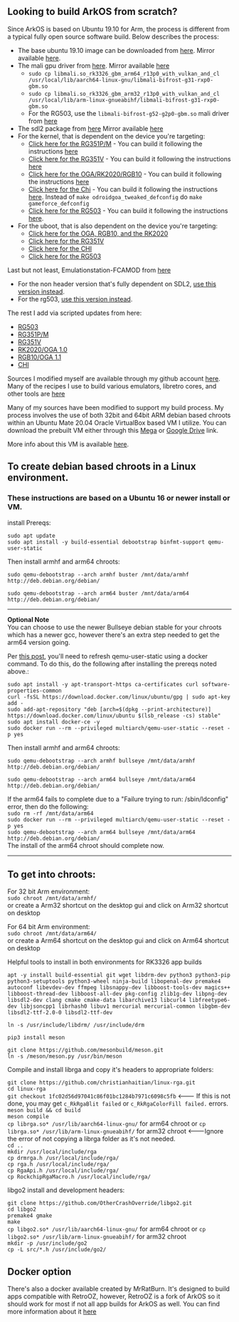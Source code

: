 ## Looking to build ArkOS from scratch?

Since ArkOS is based on Ubuntu 19.10 for Arm, the process is different from a typical fully open source software build.  Below describes the process:

* The base ubuntu 19.10 image can be downloaded from [here](https://wiki.odroid.com/odroid_go_advance/os_image/ubuntu_es#v11).  Mirror available [here](https://mega.nz/file/2c5xnAjT#bXgmSEjGsD982yqafodIrjW1mPtDw2hkLaf-7xuSSWQ).
* The mali gpu driver from [here](https://dn.odroid.com/RK3326/ODROID-GO-Advance/rk3326_r13p0_gbm_with_vulkan_and_cl.zip).  Mirror available [here](https://mega.nz/file/aEZGjBSZ#Ip5BZQZs98GDWloqeyrzMgGVN9CFyXrCUKuBmCwSMlg)
  * `sudo cp libmali.so_rk3326_gbm_arm64_r13p0_with_vulkan_and_cl  /usr/local/lib/aarch64-linux-gnu/libmali-bifrost-g31-rxp0-gbm.so`
  * `sudo cp libmali.so_rk3326_gbm_arm32_r13p0_with_vulkan_and_cl  /usr/local/lib/arm-linux-gnueabihf/libmali-bifrost-g31-rxp0-gbm.so`
  * For the RG503, use the `libmali-bifrost-g52-g2p0-gbm.so` mali driver from [here](https://github.com/christianhaitian/rk3566_libmali/tree/main/lib)
* The sdl2 package from [here](https://www.areascout.at/libsdl2-2.0-0_2.0.10+dfsg1-1ubuntu1_arm64.deb)  Mirror available [here](https://mega.nz/file/GYgVGIKa#IJiMQO_d-kQYAQzIyvEbG0hy62xr4jzoTXuuFdUC8dU)
* For the kernel, that is dependent on the device you're targeting:
  * [Click here for the RG351P/M](https://github.com/lualiliu/RG351P-linux) - You can build it following the instructions [here](https://github.com/christianhaitian/linux/blob/rg351/README)
  * [Click here for the RG351V](https://github.com/christianhaitian/linux/tree/rg351) - You can build it following the instructions [here](https://github.com/christianhaitian/linux/blob/rg351/README)
  * [Click here for the OGA/RK2020/RGB10](https://github.com/christianhaitian/linux/tree/odroidgoA-4.4.y) - You can build it following the instructions [here](https://github.com/christianhaitian/linux/blob/odroidgoA-4.4.y/README)
  * [Click here for the Chi](https://github.com/christianhaitian/GameForce-Chi.git) - You can build it following the instructions [here](https://github.com/christianhaitian/linux/blob/odroidgoA-4.4.y/README).  Instead of `make odroidgoa_tweaked_defconfig` do `make gameforce_defconfig`
  * [Click here for the RG503](https://github.com/christianhaitian/RG503_kernel.git) - You can build it following the instructions [here](https://github.com/christianhaitian/RG503_kernel/blob/main/README.md).
* For the uboot, that is also dependent on the device you're targeting:
  * [Click here for the OGA, RGB10, and the RK2020](https://github.com/hardkernel/u-boot/tree/odroidgoA-v2017.09)
  * [Click here for the RG351V](https://github.com/christianhaitian/RG351-u-boot/tree/odroidgoA-v2017.09)
  * [Click here for the CHI](https://github.com/christianhaitian/chi-u-boot)
  * [Click here for the RG503](https://github.com/christianhaitian/RG503_uboot)

Last but not least, Emulationstation-FCAMOD from [here](https://github.com/christianhaitian/EmulationStation-fcamod)
* For the non header version that's fully dependent on SDL2, [use this version instead](https://github.com/christianhaitian/EmulationStation-fcamod/tree/351v).
* For the rg503, [use this version instead](https://github.com/christianhaitian/EmulationStation-fcamod/tree/503noTTS).

The rest I add via scripted updates from here:
* [RG503](https://github.com/christianhaitian/arkos/blob/main/Update-RG503.sh)
* [RG351P/M](https://github.com/christianhaitian/arkos/blob/main/Update-RG351P.sh)
* [RG351V](https://github.com/christianhaitian/arkos/blob/main/Update-RG351V.sh)
* [RK2020/OGA 1.0](https://github.com/christianhaitian/arkos/blob/main/Update-RK2020.sh)
* [RGB10/OGA 1.1](https://github.com/christianhaitian/arkos/blob/main/Update-RGB10.sh)
* [CHI](https://github.com/christianhaitian/arkos/blob/main/Update-CHI.sh)

Sources I modified myself are available through my github account [here](https://github.com/christianhaitian). \
Many of the recipes I use to build various emulators, libretro cores, and other tools are [here](https://github.com/christianhaitian/rk3326_core_builds)

Many of my sources have been modified to support my build process.  My process involves the use of both 32bit and 64bit ARM debian based chroots within an Ubuntu Mate 20.04 Oracle VirtualBox based VM I utilize.  You can download the prebuilt VM either through this [Mega](https://mega.nz/file/3dIkHTRZ#s2DOkT8nrCRCaXVyng3KQdrixolgxarqplitLt8Ta8c) or [Google Drive](https://drive.google.com/file/d/1_6SLtNurqeUafKrbBM2Ba0fTWyZkGAGi/view?usp=sharing) link.

More info about this VM is available [here](https://forum.odroid.com/viewtopic.php?p=306185#p306185).

## To create debian based chroots in a Linux environment.
### These instructions are based on a Ubuntu 16 or newer install or VM.

install Prereqs:

`sudo apt update` \
`sudo apt install -y build-essential debootstrap binfmt-support qemu-user-static`

Then install armhf and arm64 chroots:

`sudo qemu-debootstrap --arch armhf buster /mnt/data/armhf http://deb.debian.org/debian/`

`sudo qemu-debootstrap --arch arm64 buster /mnt/data/arm64 http://deb.debian.org/debian/`


***
**Optional Note** \
You can choose to use the newer Bullseye debian stable for your chroots which has a newer gcc, however there's an extra step needed to get the arm64 version going.

Per [this post](https://forum.armbian.com/topic/16740-debootstrap-base-system-second-stage-failed/?do=findComment&comment=130687), you'll need to refresh qemu-user-static using a docker command.  To do this, do the following after installing the prereqs noted above.:

`sudo apt install -y apt-transport-https ca-certificates curl software-properties-common` \
`curl -fsSL https://download.docker.com/linux/ubuntu/gpg | sudo apt-key add -` \
`sudo add-apt-repository "deb [arch=$(dpkg --print-architecture)] https://download.docker.com/linux/ubuntu $(lsb_release -cs) stable"` \
`sudo apt install docker-ce -y` \
`sudo docker run --rm --privileged multiarch/qemu-user-static --reset -p yes`

Then install armhf and arm64 chroots:

`sudo qemu-debootstrap --arch armhf bullseye /mnt/data/armhf http://deb.debian.org/debian/`

`sudo qemu-debootstrap --arch arm64 bullseye /mnt/data/arm64 http://deb.debian.org/debian/`

If the arm64 fails to complete due to a "Failure trying to run:  /sbin/ldconfig" error, then do the following: \
`sudo rm -rf /mnt/data/arm64` \
`sudo docker run --rm --privileged multiarch/qemu-user-static --reset -p yes` \
`sudo qemu-debootstrap --arch arm64 bullseye /mnt/data/arm64 http://deb.debian.org/debian/` \
The install of the arm64 chroot should complete now.

***

## To get into chroots:

For 32 bit Arm environment: \
`sudo chroot /mnt/data/armhf/` \
or create a Arm32 shortcut on the desktop gui and click on Arm32 shortcut on desktop

For 64 bit Arm environment: \
`sudo chroot /mnt/data/arm64/` \
or create a Arm64 shortcut on the desktop gui and click on Arm64 shortcut on desktop

Helpful tools to install in both environments for RK3326 app builds

`apt -y install build-essential git wget libdrm-dev python3 python3-pip python3-setuptools python3-wheel ninja-build libopenal-dev premake4 autoconf libevdev-dev ffmpeg libsnappy-dev libboost-tools-dev magics++ libboost-thread-dev libboost-all-dev pkg-config zlib1g-dev libpng-dev libsdl2-dev clang cmake cmake-data libarchive13 libcurl4 libfreetype6-dev libjsoncpp1 librhash0 libuv1 mercurial mercurial-common libgbm-dev libsdl2-ttf-2.0-0 libsdl2-ttf-dev`

`ln -s /usr/include/libdrm/ /usr/include/drm`

`pip3 install meson`

`git clone https://github.com/mesonbuild/meson.git` \
`ln -s /meson/meson.py /usr/bin/meson`

Compile and install librga and copy it's headers to appropriate folders:

`git clone https://github.com/christianhaitian/linux-rga.git` \
`cd linux-rga` \
`git checkout 1fc02d56d97041c86f01bc1284b7971c6098c5fb` <--- If this is not done, you may get `c_RkRgaBlit failed` or `c_RkRgaColorFill failed.` errors. \
`meson build && cd build` \
`meson compile` \
`cp librga.so* /usr/lib/aarch64-linux-gnu/` for arm64 chroot or `cp librga.so* /usr/lib/arm-linux-gnueabihf/` for arm32 chroot <---Ignore the error of not copying a librga folder as it's not needed. \
`cd ..` \
`mkdir /usr/local/include/rga` \
`cp drmrga.h /usr/local/include/rga/` \
`cp rga.h /usr/local/include/rga/` \
`cp RgaApi.h /usr/local/include/rga/` \
`cp RockchipRgaMacro.h /usr/local/include/rga/`

libgo2 install and development headers:

`git clone https://github.com/OtherCrashOverride/libgo2.git` \
`cd libgo2` \
`premake4 gmake` \
`make` \
`cp libgo2.so* /usr/lib/aarch64-linux-gnu/` for arm64 chroot or `cp libgo2.so* /usr/lib/arm-linux-gnueabihf/` for arm32 chroot \
`mkdir -p /usr/include/go2` \
`cp -L src/*.h /usr/include/go2/`

## Docker option
There's also a docker available created by MrRatBurn.  It's designed to build apps compatible with RetroOZ, however, RetroOZ is a fork of ArkOS so it should work for most if not all app builds for ArkOS as well.  You can find more information about it [here](https://github.com/rangeli/retrooz_dev_docker)